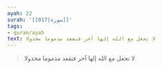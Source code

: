 ```yaml
---
ayah: 22
surah: '[[017|سورة]]'
tags:
- quran/ayah
text: لا تجعل مع الله إلها آخر فتقعد مذموما مخذولا
---
```

> لا تجعل مع الله إلها آخر فتقعد مذموما مخذولا
